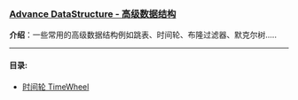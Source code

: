 ### [Advance DataStructure - 高级数据结构](#)

**介绍**：一些常用的高级数据结构例如跳表、时间轮、布隆过滤器、默克尔树.....

----



#### 目录:

* [时间轮 TimeWheel](./contents/TimingWheel.md)